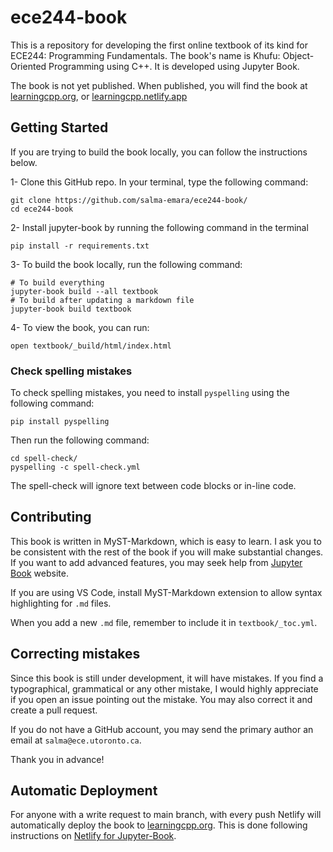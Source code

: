# ece244-book

This is a repository for developing the first online textbook of its kind for ECE244: Programming Fundamentals. The book's name is Khufu: Object-Oriented Programming using C++. It is developed using Jupyter Book.

The book is not yet published. When published, you will find the book at [learningcpp.org](https://learningcpp.org), or [learningcpp.netlify.app](https://learningcpp.netlify.app/)

## Getting Started

If you are trying to build the book locally, you can follow the instructions below.

1- Clone this GitHub repo. In your terminal, type the following command:

```
git clone https://github.com/salma-emara/ece244-book/
cd ece244-book
```

2- Install jupyter-book by running the following command in the terminal

```
pip install -r requirements.txt
```

3- To build the book locally, run the following command:

```
# To build everything
jupyter-book build --all textbook
# To build after updating a markdown file
jupyter-book build textbook
```

4- To view the book, you can run:

```open textbook/_build/html/index.html```

### Check spelling mistakes

To check spelling mistakes, you need to install `pyspelling` using the following command:

```
pip install pyspelling
```

Then run the following command:

```
cd spell-check/
pyspelling -c spell-check.yml
```

The spell-check will ignore text between code blocks or in-line code. 

## Contributing

This book is written in MyST-Markdown, which is easy to learn. I ask you to be consistent with the rest of the book if you will make substantial changes. If you want to add advanced features, you may seek help from [Jupyter Book](https://jupyterbook.org/en/stable/intro.html) website.

If you are using VS Code, install MyST-Markdown extension to allow syntax highlighting for `.md` files.

When you add a new `.md` file, remember to include it in `textbook/_toc.yml`.

## Correcting mistakes 

Since this book is still under development, it will have mistakes. If you find a typographical, grammatical or any other mistake, I would highly appreciate if you open an issue pointing out the mistake. You may also correct it and create a pull request. 

If you do not have a GitHub account, you may send the primary author an email at `salma@ece.utoronto.ca`.

Thank you in advance!

## Automatic Deployment

For anyone with a write request to main branch, with every push Netlify will automatically deploy the book to [learningcpp.org](learningcpp.org). This is done following instructions on [Netlify for Jupyter-Book](https://jupyterbook.org/en/stable/publish/netlify.html).